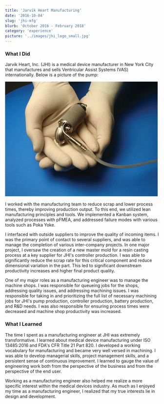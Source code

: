 ```yaml
---
title: 'Jarvik Heart Manufacturing'
date: '2016-10-04'
slug: 'jhi-mfg'
blurb: 'October 2016 - February 2018'
category: 'experience'
picture: '../images/jhi_logo_small.jpg'
---
```


### What I Did

Jarvik Heart, Inc. (JHI) is a medical device manufacturer in New York City that manufactures and sells Ventricular Assist Systems (VAS) internationally. Below is a picture of the pump:

![Jarvik VAD](../images/jhi-vad.png 'Jarvik 2000 VAD')

I worked with the manufacturing team to reduce scrap and lower process times, thereby improving production output. To this end, we utilized lean manufacturing principles and tools. We implemented a Kanban system, analyzed processes with pFMEA, and addressed failure modes with various tools such as Poka Yoke.

I interfaced with outside suppliers to improve the quality of incoming items. I was the primary point of contact to several suppliers, and was able to manage the completion of various inter-company projects. In one major project, I oversaw the creation of a new master mold for a resin casting process at a key supplier for JHI's controller production. I was able to significantly reduce the scrap rate for this critical component and reduce dimensional variation in the part. This led to significant downstream productivity increases and higher final product quality.

One of my major roles as a manufacturing engineer was to manage the machine shops. I was responsible for queueing jobs for the shops, addressing quality issues, and addressing machining issues. I was responsible for taking in and prioritizing the full list of necessary machining jobs for JHI's pump production, controller production, battery production, and R&D needs. I was also responsible for ensuring process times were decreased and machine shop productivity was increased.

### What I Learned

The time I spent as a manufacturing engineer at JHI was extremely transformative. I learned about medical device manufacturing under ISO 13485:2016 and FDA's CFR Title 21 Part 820. I developed a working vocabulary for manufacturing and became very well versed in machining. I was able to develop managerial skills, project management skills, and a persistent sense of continuous improvement. I learned to gauge the value of engineering work both from the perspective of the business and from the perspective of the end user.

Working as a manufacturing engineer also helped me realize a more specific interest within the medical devices industry. As much as I enjoyed my time as a manufacturing engineer, I realized that my true interests lie in design and development.

